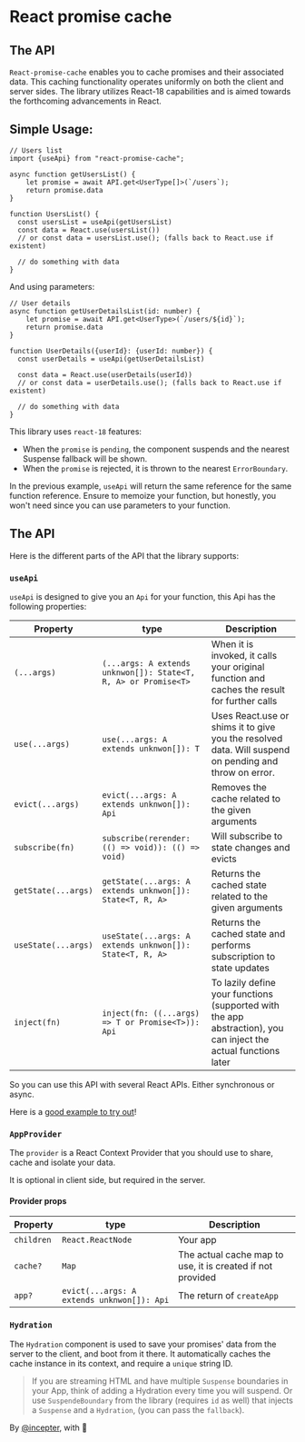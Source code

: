 # React promise cache


## The API

`React-promise-cache` enables you to cache promises and their associated data. This caching functionality operates uniformly on both the client and server sides. The library utilizes React-18 capabilities and is aimed towards the forthcoming advancements in React.


## Simple Usage:

```tsx
// Users list
import {useApi} from "react-promise-cache";

async function getUsersList() {
    let promise = await API.get<UserType[]>(`/users`);
    return promise.data
}

function UsersList() {
  const usersList = useApi(getUsersList)
  const data = React.use(usersList())
  // or const data = usersList.use(); (falls back to React.use if existent)
  
  // do something with data
}
```
And using parameters:
```tsx
// User details
async function getUserDetailsList(id: number) {
    let promise = await API.get<UserType>(`/users/${id}`);
    return promise.data
}

function UserDetails({userId}: {userId: number}) {
  const userDetails = useApi(getUserDetailsList)
  
  const data = React.use(userDetails(userId))
  // or const data = userDetails.use(); (falls back to React.use if existent)
  
  // do something with data
}
```

This library uses `react-18` features:
- When the `promise` is `pending`, the component suspends and the nearest
  Suspense fallback will be shown.
- When the `promise` is rejected, it is thrown to the nearest `ErrorBoundary`.

In the previous example, `useApi` will return the same reference for the same
function reference. Ensure to memoize your function, but honestly, you won't
need since you can use parameters to your function.

## The API
Here is the different parts of the API that the library supports:

### `useApi`
`useApi` is designed to give you an `Api` for your function, this Api has the
following properties:


| Property            | type                                                           | Description                                                                                                     |
|---------------------|----------------------------------------------------------------|-----------------------------------------------------------------------------------------------------------------|
| `(...args)`         | `(...args: A extends unknwon[]): State<T, R, A> or Promise<T>` | When it is invoked, it calls your original function and caches the result for further calls                     |
| `use(...args)`      | `use(...args: A extends unknwon[]): T`                         | Uses React.use or shims it to give you the resolved data. Will suspend on pending and throw on error.           |
| `evict(...args)`    | `evict(...args: A extends unknwon[]): Api`                     | Removes the cache related to the given arguments                                                                |
| `subscribe(fn)`     | `subscribe(rerender: (() => void)): (() => void)`              | Will subscribe to state changes and evicts                                                                      |
| `getState(...args)` | `getState(...args: A extends unknwon[]): State<T, R, A>`       | Returns the cached state related to the given arguments                                                         |
| `useState(...args)` | `useState(...args: A extends unknwon[]): State<T, R, A>`       | Returns the cached state and performs subscription to state updates                                             |
| `inject(fn)`        | `inject(fn: ((...args) => T or Promise<T>)): Api`              | To lazily define your functions (supported with the app abstraction), you can inject the actual functions later |

So you can use this API with several React APIs. Either synchronous or async.

Here is a [good example to try out](https://codesandbox.io/s/pedantic-resonance-h4cnrl?file=/src/App.tsx)!

### `AppProvider`
The `provider` is a React Context Provider that you should use to share, cache
and isolate your data.

It is optional in client side, but required in the server.

#### Provider props
| Property   | type                                       | Description                                                |
|------------|--------------------------------------------|------------------------------------------------------------|
| `children` | `React.ReactNode`                          | Your app                                                   |
| `cache?`   | `Map`                                      | The actual cache map to use, it is created if not provided |
| `app?`     | `evict(...args: A extends unknwon[]): Api` | The return of `createApp`                                  |


### `Hydration`
The `Hydration` component is used to save your promises' data from the server
to the client, and boot from it there. It automatically caches the cache
instance in its context, and require a `unique` string ID.

>If you are streaming HTML and have multiple `Suspense` boundaries in your App,
think of adding a Hydration every time you will suspend. Or use `SuspendeBoundary`
from the library (requires `id` as well) that injects a `Suspense` and a
> `Hydration`, (you can pass the `fallback`).

By [@incepter](https://twitter.com/incepterr), with 💜
